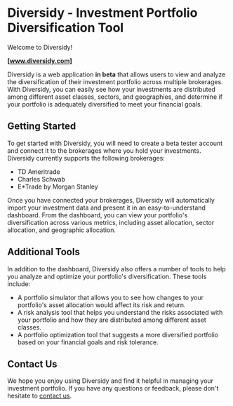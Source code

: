 # Diversidy - Investment Portfolio Diversification Tool

Welcome to Diversidy!

**<u>[www.diversidy.com]</u>**

Diversidy is a web application **in beta** that allows users to view and analyze the diversification of their investment portfolio across multiple brokerages. With Diversidy, you can easily see how your investments are distributed among different asset classes, sectors, and geographies, and determine if your portfolio is adequately diversified to meet your financial goals.

## Getting Started

To get started with Diversidy, you will need to create a beta tester account and connect it to the brokerages where you hold your investments. Diversidy currently supports the following brokerages:

- TD Ameritrade
- Charles Schwab
- E*Trade by Morgan Stanley

Once you have connected your brokerages, Diversidy will automatically import your investment data and present it in an easy-to-understand dashboard. From the dashboard, you can view your portfolio's diversification across various metrics, including asset allocation, sector allocation, and geographic allocation.

## Additional Tools

In addition to the dashboard, Diversidy also offers a number of tools to help you analyze and optimize your portfolio's diversification. These tools include:

- A portfolio simulator that allows you to see how changes to your portfolio's asset allocation would affect its risk and return.
- A risk analysis tool that helps you understand the risks associated with your portfolio and how they are distributed among different asset classes.
- A portfolio optimization tool that suggests a more diversified portfolio based on your financial goals and risk tolerance.

## Contact Us

We hope you enjoy using Diversidy and find it helpful in managing your investment portfolio. If you have any questions or feedback, please don't hesitate to [contact us](mailto:info@diversidy.com).
